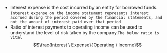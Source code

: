 - Interest expense is the cost incurred by an entity for borrowed funds. `Interest expense on the income statement represents interest accrued during the period covered by the financial statements, and not the amount of interest paid over that period`
- Ratio of interest payments to operating income can be used to understand the level of risk taken by the company.`The below ratio is vital`
$$\frac{Interest \ Expense}{Operating \ Income}$$